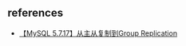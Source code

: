 
## references

- [【MySQL 5.7.17】从主从复制到Group Replication](https://mp.weixin.qq.com/s/mkZ8zTSlO0-G4nuo7zLG4g)
